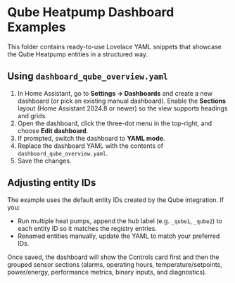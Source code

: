 # Qube Heatpump Dashboard Examples

This folder contains ready-to-use Lovelace YAML snippets that showcase the Qube Heatpump entities in a structured way.

## Using `dashboard_qube_overview.yaml`

1. In Home Assistant, go to **Settings → Dashboards** and create a new dashboard (or pick an existing manual dashboard). Enable the **Sections** layout (Home Assistant 2024.8 or newer) so the view supports headings and grids.
2. Open the dashboard, click the three-dot menu in the top-right, and choose **Edit dashboard**.
3. If prompted, switch the dashboard to **YAML mode**.
4. Replace the dashboard YAML with the contents of `dashboard_qube_overview.yaml`.
5. Save the changes.

## Adjusting entity IDs

The example uses the default entity IDs created by the Qube integration. If you:

- Run multiple heat pumps, append the hub label (e.g. `_qube1`, `_qube2`) to each entity ID so it matches the registry entries.
- Renamed entities manually, update the YAML to match your preferred IDs.

Once saved, the dashboard will show the Controls card first and then the grouped sensor sections (alarms, operating hours, temperature/setpoints, power/energy, performance metrics, binary inputs, and diagnostics).
